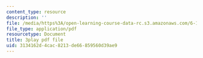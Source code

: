 ```yaml
---
content_type: resource
description: ''
file: /media/https%3A/open-learning-course-data-rc.s3.amazonaws.com/6-189-multicore-programming-primer-january-iap-2007/3134162d4cac8213de66859560d39ae9_r7rLHHd43MU.pdf
file_type: application/pdf
resourcetype: Document
title: 3play pdf file
uid: 3134162d-4cac-8213-de66-859560d39ae9
---
```

